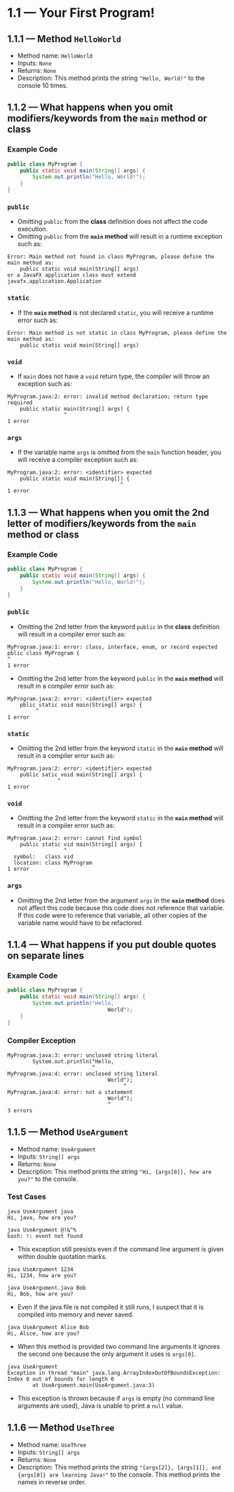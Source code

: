 # 1.1 — Your First Program!

## 1.1.1 — Method `HelloWorld`
- Method name: `HelloWorld`
- Inputs: `None`
- Returns: `None`
- Description: This method prints the string `"Hello, World!"` to the console 10 times.

## 1.1.2 — What happens when you omit modifiers/keywords from the **`main` method** or class

### Example Code
```java
public class MyProgram {
    public static void main(String[] args) {
        System.out.println("Hello, World!");
    }
}
```

### `public`
- Omitting `public` from the **class** definition does not affect the code execution.
- Omitting `public` from the **`main` method** will result in a runtime exception such as:
```
Error: Main method not found in class MyProgram, please define the main method as:
    public static void main(String[] args)
or a JavaFX application class must extend javafx.application.Application
```

### `static`
- If the **`main` method** is not declared `static`, you will receive a runtime error such as: 
```
Error: Main method is not static in class MyProgram, please define the main method as:
    public static void main(String[] args)
```

### `void`
- If `main` does not have a `void` return type, the compiler will throw an exception such as:
```
MyProgram.java:2: error: invalid method declaration; return type required
    public static main(String[] args) {
                  ^
1 error
```

### `args`
- If the variable name `args` is omitted from the `main` function header, you will receive a compiler exception such as:
```
MyProgram.java:2: error: <identifier> expected
    public static void main(String[]) {
                                    ^
1 error
```

## 1.1.3 — What happens when you omit the 2nd letter of modifiers/keywords from the **`main` method** or **class**

### Example Code
```java
public class MyProgram {
    public static void main(String[] args) {
        System.out.println("Hello, World!");
    }
}
```

### `public`
- Omitting the 2nd letter from the keyword `public` in the **class** definition will result in a compiler error such as:
```
MyProgram.java:1: error: class, interface, enum, or record expected
pblic class MyProgram {
^
1 error
```
- Omitting the 2nd letter from the keyword `public` in the **`main` method** will result in a compiler error such as:
```
MyProgram.java:2: error: <identifier> expected
    pblic static void main(String[] args) {
         ^
1 error
```

### `static`
- Omitting the 2nd letter from the keyword `static` in the **`main` method** will result in a compiler error such as:
```
MyProgram.java:2: error: <identifier> expected
    public satic void main(String[] args) {
                ^
1 error
```

### `void`
- Omitting the 2nd letter from the keyword `static` in the **`main` method** will result in a compiler error such as:
```
MyProgram.java:2: error: cannot find symbol
    public static vid main(String[] args) {
                  ^
  symbol:   class vid
  location: class MyProgram
1 error
```

### `args`
- Omitting the 2nd letter from the argument `args` in the **`main` method** does not affect this code because this code does not reference that variable. If this code were to reference that variable, all other copies of the variable name would have to be refactored.

## 1.1.4 — What happens if you put double quotes on separate lines

### Example Code

```java
public class MyProgram {
    public static void main(String[] args) {
        System.out.println("Hello,
                                World");
    }
}
```
### Compiler Exception
```
MyProgram.java:3: error: unclosed string literal
        System.out.println("Hello,
                           ^
MyProgram.java:4: error: unclosed string literal
                                World");
                                     ^
MyProgram.java:4: error: not a statement
                                World");
                                ^
3 errors
```

## 1.1.5 — Method `UseArgument`
- Method name: `UseArgument`
- Inputs: `String[] args`
- Returns: `None`
- Description: This method prints the string `"Hi, {args[0]}, how are you?"` to the console.
### Test Cases
```
java UseArgument java
Hi, java, how are you?
```
```
java UseArgument @!&^%
bash: !: event not found
```
- This exception still presists even if the command line argument is given within double quotation marks.
```
java UseArgument 1234
Hi, 1234, how are you?
```
```
java UseArgument.java Bob
Hi, Bob, how are you?
```
- Even if the java file is not compiled it still runs, I suspect that it is compiled into memory and never saved.
```
java UseArgument Alice Bob
Hi, Alice, how are you?
```
- When this method is provided two command line arguments it ignores the second one because the only argument it uses is `args[0]`.
```
java UseArgument
Exception in thread "main" java.lang.ArrayIndexOutOfBoundsException: Index 0 out of bounds for length 0
        at UseArgument.main(UseArgument.java:3)
```
- This exception is thrown because if `args` is empty (no command line arguments are used), Java is unable to print a `null` value.

## 1.1.6 — Method `UseThree`
- Method name: `UseThree`
- Inputs: `String[] args`
- Returns: `None`
- Description: This method prints the string `"{args[2]}, {args[1]}, and {args[0]} are learning Java!"` to the console. This method prints the names in reverse order.
